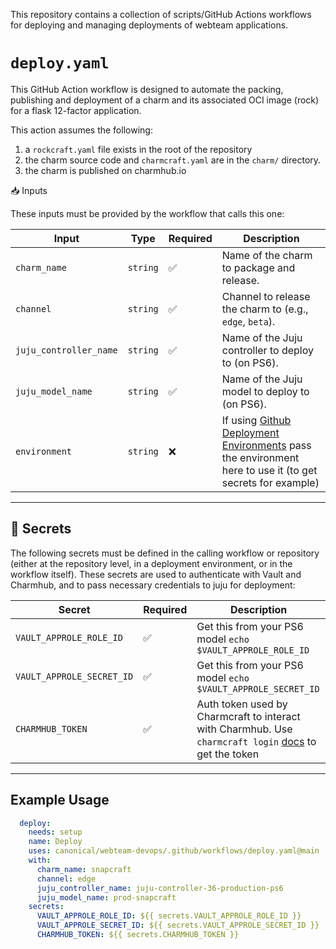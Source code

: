 This repository contains a collection of scripts/GitHub Actions workflows for deploying and managing deployments of webteam applications.

# `deploy.yaml`

This GitHub Action workflow is designed to automate the packing, publishing and deployment of a charm and its associated OCI image (rock) for a flask 12-factor application. 

This action assumes the following:
1. a `rockcraft.yaml` file exists in the root of the repository
2. the charm source code and `charmcraft.yaml` are in the `charm/` directory.
3. the charm is published on charmhub.io

 📥 Inputs

These inputs must be provided by the workflow that calls this one:

| Input | Type | Required | Description |
|-------|------|----------|-------------|
| `charm_name` | `string` | ✅ | Name of the charm to package and release. |
| `channel` | `string` | ✅ | Channel to release the charm to (e.g., `edge`, `beta`). |
| `juju_controller_name` | `string` | ✅ | Name of the Juju controller to deploy to (on PS6). |
| `juju_model_name` | `string` | ✅ | Name of the Juju model to deploy to (on PS6). |
| `environment` | `string` | ❌ | If using [Github Deployment Environments](https://docs.github.com/en/actions/managing-workflow-runs-and-deployments/managing-deployments/managing-environments-for-deployment) pass the environment here to use it (to get secrets for example) |

---

## 🔐 Secrets

The following secrets must be defined in the calling workflow or repository (either at the repository level, in a deployment environment, or in the workflow itself). These secrets are used to authenticate with Vault and Charmhub, and to pass necessary credentials to juju for deployment:

| Secret | Required | Description |
|--------|----------|---------|
| `VAULT_APPROLE_ROLE_ID` | ✅ | Get this from your PS6 model `echo $VAULT_APPROLE_ROLE_ID` |
| `VAULT_APPROLE_SECRET_ID` | ✅ | Get this from your PS6 model `echo $VAULT_APPROLE_SECRET_ID` |
| `CHARMHUB_TOKEN` | ✅ | Auth token used by Charmcraft to interact with Charmhub. Use `charmcraft login` [docs](https://canonical-charmcraft.readthedocs-hosted.com/en/stable/reference/commands/login/) to get the token  |

---

## Example Usage

```yaml
  deploy:
    needs: setup
    name: Deploy
    uses: canonical/webteam-devops/.github/workflows/deploy.yaml@main
    with:
      charm_name: snapcraft
      channel: edge
      juju_controller_name: juju-controller-36-production-ps6
      juju_model_name: prod-snapcraft
    secrets:
      VAULT_APPROLE_ROLE_ID: ${{ secrets.VAULT_APPROLE_ROLE_ID }}
      VAULT_APPROLE_SECRET_ID: ${{ secrets.VAULT_APPROLE_SECRET_ID }}
      CHARMHUB_TOKEN: ${{ secrets.CHARMHUB_TOKEN }}
```
